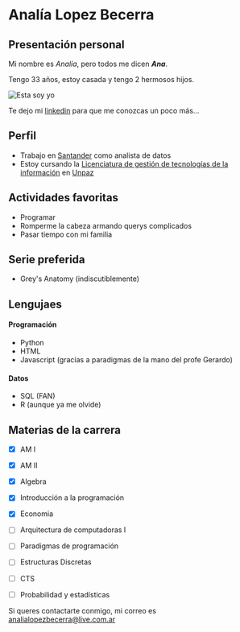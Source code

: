 # Analía Lopez Becerra
## Presentación personal
Mi nombre es *_Analía_*, pero todos me dicen ***_Ana_***. 

Tengo 33 años, estoy casada y tengo 2 hermosos hijos.

![Esta soy yo](https://github.com/analopbec/presentacion/blob/main/img/foto.jpg.jpeg)

Te dejo mi [linkedin](https://www.linkedin.com/in/analialopezbecerra/) para que me conozcas un poco más...



## Perfil
* Trabajo en [Santander](https://www.santander.com.a) como analista de datos 
* Estoy cursando la [Licenciatura de gestión de tecnologías de la información](https://www.unpaz.edu.ar/gestiontecnologias) en [Unpaz](https://www.unpaz.edu.ar)


 
## Actividades favoritas
* Programar
* Romperme la cabeza armando querys complicados
* Pasar tiempo con mi familia



## Serie preferida
* Grey's Anatomy (indiscutiblemente)



## Lengujaes
  #### Programación
  * Python
  * HTML
  * Javascript (gracias a paradigmas de la mano del profe Gerardo)
  #### Datos
  * SQL (FAN)
  * R (aunque ya me olvide)



## Materias de la carrera
- [X] AM I
- [X] AM II
- [X] Algebra
- [X] Introducción a la programación
- [X] Economia
- [ ] Arquitectura de computadoras I
- [ ] Paradigmas de programación
- [ ] Estructuras Discretas
- [ ] CTS
- [ ] Probabilidad y estadísticas


Si queres contactarte conmigo, mi correo es [analialopezbecerra@live.com.ar](mailto:analialopezbecerra@live.com.ar)

